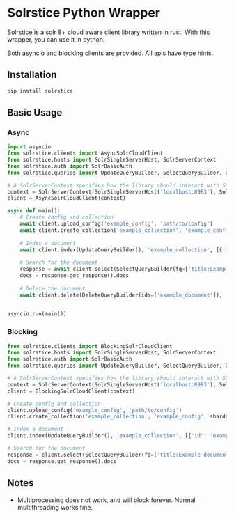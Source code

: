 # Solrstice Python Wrapper
Solrstice is a solr 8+ cloud aware client library written in rust. With this wrapper, you can use it in python.

Both asyncio and blocking clients are provided. All apis have type hints.
## Installation
```bash
pip install solrstice
```
## Basic Usage
### Async
```python
import asyncio
from solrstice.clients import AsyncSolrCloudClient
from solrstice.hosts import SolrSingleServerHost, SolrServerContext
from solrstice.auth import SolrBasicAuth
from solrstice.queries import UpdateQueryBuilder, SelectQueryBuilder, DeleteQueryBuilder

# A SolrServerContext specifies how the library should interact with Solr
context = SolrServerContext(SolrSingleServerHost('localhost:8983'), SolrBasicAuth('solr', 'SolrRocks'))
client = AsyncSolrCloudClient(context)

async def main():
    # Create config and collection
    await client.upload_config('example_config', 'path/to/config')
    await client.create_collection('example_collection', 'example_config', shards=1, replication_factor=1)
    
    # Index a document
    await client.index(UpdateQueryBuilder(), 'example_collection', [{'id': 'example_document', 'title': 'Example document'}])
    
    # Search for the document
    response = await client.select(SelectQueryBuilder(fq=['title:Example document']), 'example_collection')
    docs = response.get_response().docs
    
    # Delete the document
    await client.delete(DeleteQueryBuilder(ids=['example_document']), 'example_collection')
    

asyncio.run(main())
```
### Blocking
```python
from solrstice.clients import BlockingSolrCloudClient
from solrstice.hosts import SolrSingleServerHost, SolrServerContext
from solrstice.auth import SolrBasicAuth
from solrstice.queries import UpdateQueryBuilder, SelectQueryBuilder, DeleteQueryBuilder

# A SolrServerContext specifies how the library should interact with Solr
context = SolrServerContext(SolrSingleServerHost('localhost:8983'), SolrBasicAuth('solr', 'SolrRocks'))
client = BlockingSolrCloudClient(context)

# Create config and collection
client.upload_config('example_config', 'path/to/config')
client.create_collection('example_collection', 'example_config', shards=1, replication_factor=1)

# Index a document
client.index(UpdateQueryBuilder(), 'example_collection', [{'id': 'example_document', 'title': 'Example document'}])

# Search for the document
response = client.select(SelectQueryBuilder(fq=['title:Example document']), 'example_collection')
docs = response.get_response().docs
```

## Notes
* Multiprocessing does not work, and will block forever. Normal multithreading works fine.